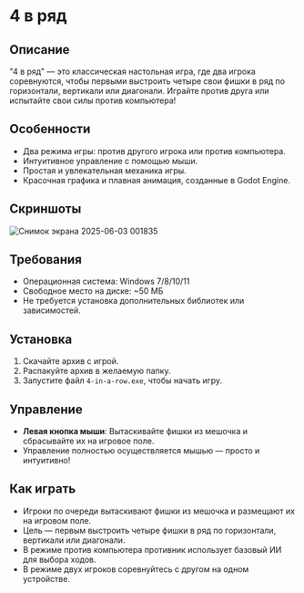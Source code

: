 # 4 в ряд

## Описание
"4 в ряд" — это классическая настольная игра, где два игрока соревнуются, чтобы первыми выстроить четыре свои фишки в ряд по горизонтали, вертикали или диагонали. Играйте против друга или испытайте свои силы против компьютера!

## Особенности
- Два режима игры: против другого игрока или против компьютера.
- Интуитивное управление с помощью мыши.
- Простая и увлекательная механика игры.
- Красочная графика и плавная анимация, созданные в Godot Engine.

## Скриншоты

![Снимок экрана 2025-06-03 001835](https://github.com/user-attachments/assets/6f308e91-c404-4350-a8be-0d09d0e2c91a)

## Требования
- Операционная система: Windows 7/8/10/11
- Свободное место на диске: ~50 МБ
- Не требуется установка дополнительных библиотек или зависимостей.

## Установка
1. Скачайте архив с игрой.
2. Распакуйте архив в желаемую папку.
3. Запустите файл `4-in-a-row.exe`, чтобы начать игру.

## Управление
- **Левая кнопка мыши**: Вытаскивайте фишки из мешочка и сбрасывайте их на игровое поле.
- Управление полностью осуществляется мышью — просто и интуитивно!

## Как играть
- Игроки по очереди вытаскивают фишки из мешочка и размещают их на игровом поле.
- Цель — первым выстроить четыре фишки в ряд по горизонтали, вертикали или диагонали.
- В режиме против компьютера противник использует базовый ИИ для выбора ходов.
- В режиме двух игроков соревнуйтесь с другом на одном устройстве.
